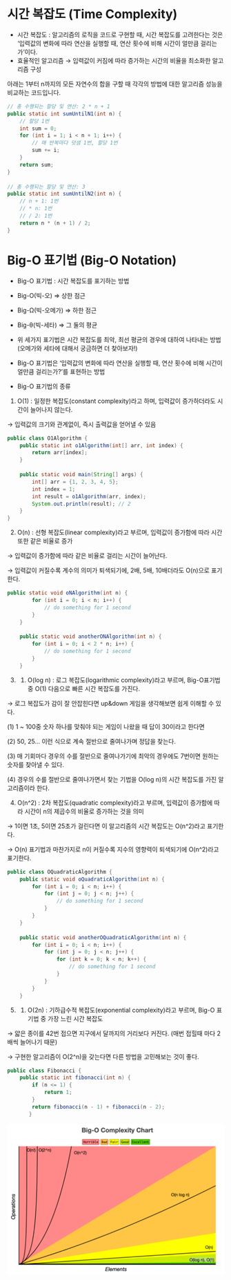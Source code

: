 # 시간 복잡도 (Time Complexity)

- 시간 복잡도 : 알고리즘의 로직을 코드로 구현할 때, 시간 복잡도를 고려한다는 것은 ‘입력값의 변화에 따라 연산을 실행할 때, 연산 횟수에 비해 시간이 얼만큼 걸리는가’이다.
- 효율적인 알고리즘 → 입력값이 커짐에 따라 증가하는 시간의 비율을 최소화한 알고리즘 구성

아래는 1부터 n까지의 모든 자연수의 합을 구할 때 각각의 방법에 대한 알고리즘 성능을 비교하는 코드입니다.
```java
// 총 수행되는 할당 및 연산: 2 * n + 1
public static int sumUntilN1(int n) {
    // 할당 1번
    int sum = 0;
    for (int i = 1; i < n + 1; i++) {
        // 매 반복마다 덧샘 1번, 할당 1번
        sum += i;
    }
    return sum;
}

// 총 수행되는 할당 및 연산: 3
public static int sumUntilN2(int n) {
    // n + 1: 1번
    // * n: 1번
    // / 2: 1번
    return n * (n + 1) / 2;
}
```
# Big-O 표기법 (Big-O Notation)

- Big-O 표기법 : 시간 복잡도를 표기하는 방법 
- Big-O(빅-오) ⇒ 상한 점근
- Big-Ω(빅-오메가) ⇒ 하한 점근
- Big-θ(빅-세타) ⇒ 그 둘의 평균
- 위 세가지 표기법은 시간 복잡도를 최악, 최선 평균의 경우에 대하여 나타내는 방법 (오메가와 세타에 대해서 궁금하면 더 찾아보자!)

- Big-O 표기법은 ‘입력값의 변화에 따라 연산을 실행할 때, 연산 횟수에 비해 시간이 얼만큼 걸리는가?’를 표현하는 방법

- Big-O 표기법의 종류
1. O(1) : 일정한 복잡도(constant complexity)라고 하며, 입력값이 증가하더라도 시간이 늘어나지 않는다.

→ 입력값의 크기와 관계없이, 즉시 출력값을 얻어낼 수 있음
```java
public class O1Algorithm {
    public static int o1Algorithm(int[] arr, int index) {
        return arr[index];
    }

    public static void main(String[] args) {
        int[] arr = {1, 2, 3, 4, 5};
        int index = 1;
        int result = o1Algorithm(arr, index);
        System.out.println(result); // 2
    }
}
```
2. O(n) : 선형 복잡도(linear complexity)라고 부르며, 입력값이 증가함에 따라 시간 또한 같은 비율로 증가

→ 입력값이 증가함에 따라 같은 비율로 걸리는 시간이 늘어난다.

→ 입력값이 커질수록 계수의 의미가 퇴색되기에, 2배, 5배, 10배더라도 O(n)으로 표기한다.
```java
public static void oNAlgorithm(int n) {
        for (int i = 0; i < n; i++) {
            // do something for 1 second
        }
    }

    public static void anotherONAlgorithm(int n) {
        for (int i = 0; i < 2 * n; i++) {
            // do something for 1 second
        }
    }
```
3. 1. O(log n) : 로그 복잡도(logarithmic complexity)라고 부르며, Big-O표기법중 O(1) 다음으로 빠른 시간 복잡도를 가진다.

→ 로그 복잡도가 감이 잘 안잡힌다면 up&down 게임을 생각해보면 쉽게 이해할 수 있다.

 (1) 1 ~ 100중 숫자 하나를 맞춰야 되는 게임이 나왔을 때 답이 30이라고 한다면

 (2) 50, 25… 이런 식으로 계속 절반으로 줄여나가며 정답을 찾는다.

 (3) 매 기회마다 경우의 수를 절반으로 줄여나가기에 최악의 경우에도 7번이면 원하는 숫자를 찾아낼 수 있다.

 (4) 경우의 수를 절반으로 줄여나가면서 찾는 기법을 O(log n)의 시간 복잡도를 가진 알고리즘이라 한다.

 4. O(n^2) : 2차 복잡도(quadratic complexity)라고 부르며, 입력값이 증가함에 따라 시간이 n의 제곱수의 비율로 증가하는 것을 의미

→ 1이면 1초, 5이면 25초가 걸린다면 이 알고리즘의 시간 복잡도는 O(n^2)라고 표기한다.

→ O(n) 표기법과 마찬가지로 n이 커질수록 지수의 영향력이 퇴색되기에 O(n^2)라고 표기한다.
```java
public class OQuadraticAlgorithm {
    public static void oQuadraticAlgorithm(int n) {
        for (int i = 0; i < n; i++) {
            for (int j = 0; j < n; j++) {
                // do something for 1 second
            }
        }
    }

    public static void anotherOQuadraticAlgorithm(int n) {
        for (int i = 0; i < n; i++) {
            for (int j = 0; j < n; j++) {
                for (int k = 0; k < n; k++) {
                    // do something for 1 second
                }
            }
        }
    }
```

5. 1. O(2n) : 기하급수적 복잡도(exponential complexity)라고 부르며, Big-O 표기법 중 가장 느린 시간 복잡도

→ 얇은 종이를 42번 접으면 지구에서 달까지의 거리보다 커진다. (매번 접힐때 마다 2배씩 늘어나기 때문)

→ 구현한 알고리즘이 O(2^n)을 갖는다면 다른 방법을 고민해보는 것이 좋다.

```java
public class Fibonacci {
    public static int fibonacci(int n) {
        if (n <= 1) {
            return 1;
        }
        return fibonacci(n - 1) + fibonacci(n - 2);
	   }
```


![Alt text](image.png)